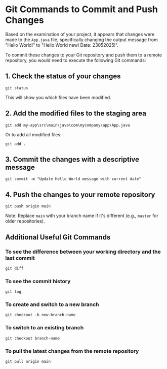# Git Commands to Commit and Push Changes

Based on the examination of your project, it appears that changes were made to the `App.java` file, specifically changing the output message from "Hello World!" to "Hello World new! Date: 23052025!".

To commit these changes to your Git repository and push them to a remote repository, you would need to execute the following Git commands:

## 1. Check the status of your changes
```
git status
```
This will show you which files have been modified.

## 2. Add the modified files to the staging area
```
git add my-app\src\main\java\com\mycompany\app\App.java
```
Or to add all modified files:
```
git add .
```

## 3. Commit the changes with a descriptive message
```
git commit -m "Update Hello World message with current date"
```

## 4. Push the changes to your remote repository
```
git push origin main
```
Note: Replace `main` with your branch name if it's different (e.g., `master` for older repositories).

## Additional Useful Git Commands

### To see the difference between your working directory and the last commit
```
git diff
```

### To see the commit history
```
git log
```

### To create and switch to a new branch
```
git checkout -b new-branch-name
```

### To switch to an existing branch
```
git checkout branch-name
```

### To pull the latest changes from the remote repository
```
git pull origin main
```

